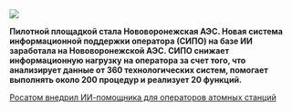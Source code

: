 <!--2025-07-09 13:10:13-->
<div class="yb">
  <div class="rss habr"><img src="https://habrastorage.org/getpro/habr/upload_files/900/f6d/ba3/900f6dba36d6822fc466ed28c102309f.jpeg" /><p><strong>Пилотной площадкой стала Нововоронежская АЭС. Новая система информационной поддержки оператора (СИПО) на базе ИИ заработала на Нововоронежской АЭС. СИПО снижает информационную нагрузку на оператора за счет того, что анализирует данные от 360 технологических систем, помогает выполнять около 200 процедур и реализует 20 функций.&nbsp;</strong></p> <a... <p class="titl"><a href="https://habr.com/ru/companies/greenatom/news/926302/?utm_source=habrahabr&utm_medium=rss&utm_campaign=926302">Росатом внедрил ИИ-помощника для операторов атомных станций</a></p></div>
</div>
